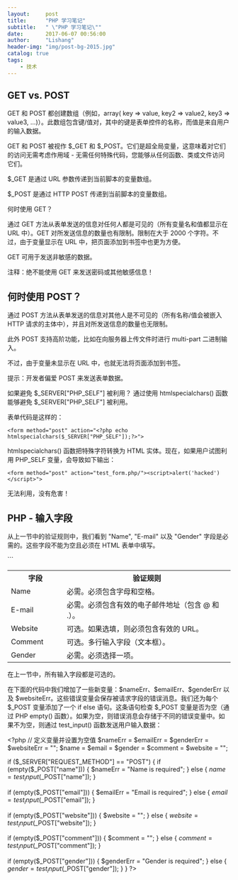 ```yaml
---
layout:     post
title:      "PHP 学习笔记"
subtitle:   " \"PHP 学习笔记\""
date:       2017-06-07 00:56:00
author:     "Lishang"
header-img: "img/post-bg-2015.jpg"
catalog: true
tags:
    - 技术
---
```



## GET vs. POST

GET 和 POST 都创建数组（例如，array( key => value, key2 => value2, key3 => value3, ...)）。此数组包含键/值对，其中的键是表单控件的名称，而值是来自用户的输入数据。

GET 和 POST 被视作 $_GET 和 $_POST。它们是超全局变量，这意味着对它们的访问无需考虑作用域 - 无需任何特殊代码，您能够从任何函数、类或文件访问它们。

$_GET 是通过 URL 参数传递到当前脚本的变量数组。

$_POST 是通过 HTTP POST 传递到当前脚本的变量数组。


何时使用 GET？

通过 GET 方法从表单发送的信息对任何人都是可见的（所有变量名和值都显示在 URL 中）。GET 对所发送信息的数量也有限制。限制在大于 2000 个字符。不过，由于变量显示在 URL 中，把页面添加到书签中也更为方便。

GET 可用于发送非敏感的数据。

注释：绝不能使用 GET 来发送密码或其他敏感信息！

## 何时使用 POST？

通过 POST 方法从表单发送的信息对其他人是不可见的（所有名称/值会被嵌入 HTTP 请求的主体中），并且对所发送信息的数量也无限制。

此外 POST 支持高阶功能，比如在向服务器上传文件时进行 multi-part 二进制输入。

不过，由于变量未显示在 URL 中，也就无法将页面添加到书签。

提示：开发者偏爱 POST 来发送表单数据。

如果避免 $_SERVER["PHP_SELF"] 被利用？
通过使用 htmlspecialchars() 函数能够避免 $_SERVER["PHP_SELF"] 被利用。

表单代码是这样的：
```
<form method="post" action="<?php echo htmlspecialchars($_SERVER["PHP_SELF"]);?>">
```
htmlspecialchars() 函数把特殊字符转换为 HTML 实体。现在，如果用户试图利用 PHP_SELF 变量，会导致如下输出：
```
<form method="post" action="test_form.php/"><script>alert('hacked')</script>">
```
无法利用，没有危害！

<h2>PHP - 输入字段</h2>

<p>从上一节中的验证规则中，我们看到 &quot;Name&quot;, &quot;E-mail&quot; 以及 &quot;Gender&quot; 字段是必需的。这些字段不能为空且必须在 HTML 表单中填写。</p>
```
<table class="dataintable">
<tr>
<th style="width:25%;">字段</th>
<th>验证规则</th>
</tr>

<tr>
<td>Name</td>
<td>必需。必须包含字母和空格。</td>
</tr>

<tr>
<td>E-mail</td>
<td>必需。必须包含有效的电子邮件地址（包含 @ 和 .）。</td>
</tr>

<tr>
<td>Website</td>
<td>可选。如果选填，则必须包含有效的 URL。</td>
</tr>

<tr>
<td>Comment</td>
<td>可选。多行输入字段（文本框）。</td>
</tr>

<tr>
<td>Gender</td>
<td>必需。必须选择一项。</td>
</tr>
</table>

<p>在上一节中，所有输入字段都是可选的。</p>

<p>在下面的代码中我们增加了一些新变量：$nameErr、$emailErr、$genderErr 以及 $websiteErr。这些错误变量会保存被请求字段的错误消息。我们还为每个 $_POST 变量添加了一个 if else 语句。这条语句检查 $_POST 变量是否为空（通过 PHP empty() 函数）。如果为空，则错误消息会存储于不同的错误变量中。如果不为空，则通过 test_input() 函数发送用户输入数据：</p>

&lt;?php
<span class="code_comment">// 定义变量并设置为空值</span>
$nameErr = $emailErr = $genderErr = $websiteErr = &quot;&quot;;
$name = $email = $gender = $comment = $website = &quot;&quot;;

if ($_SERVER[&quot;REQUEST_METHOD&quot;] == &quot;POST&quot;) {
  if (empty($_POST[&quot;name&quot;])) {
    $nameErr = &quot;Name is required&quot;;
  } else {
    $name = test_input($_POST[&quot;name&quot;]);
  }

  if (empty($_POST[&quot;email&quot;])) {
    $emailErr = &quot;Email is required&quot;;
  } else {
    $email = test_input($_POST[&quot;email&quot;]);
  }

  if (empty($_POST[&quot;website&quot;])) {
    $website = &quot;&quot;;
  } else {
    $website = test_input($_POST[&quot;website&quot;]);
  }

  if (empty($_POST[&quot;comment&quot;])) {
    $comment = &quot;&quot;;
  } else {
    $comment = test_input($_POST[&quot;comment&quot;]);
  }

  if (empty($_POST[&quot;gender&quot;])) {
    $genderErr = &quot;Gender is required&quot;;
  } else {
    $gender = test_input($_POST[&quot;gender&quot;]);
  }
}
?&gt;
```



